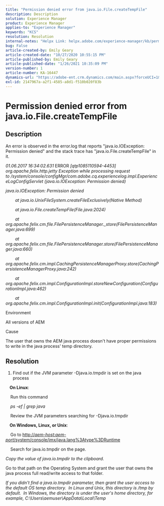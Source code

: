 ```yaml
---
title: "Permission denied error from java.io.File.createTempFile"
description: Description
solution: Experience Manager
product: Experience Manager
applies-to: "Experience Manager"
keywords: "KCS"
resolution: Resolution
internal-notes: "Helpx Link: helpx.adobe.com/experience-manager/kb/permission_denied_error_from_java_io_file.html"
bug: False
article-created-by: Emily Geary
article-created-date: "10/27/2020 10:55:15 PM"
article-published-by: Emily Geary
article-published-date: "1/26/2021 10:35:09 PM"
version-number: 1
article-number: KA-16447
dynamics-url: "https://adobe-ent.crm.dynamics.com/main.aspx?forceUCI=1&pagetype=entityrecord&etn=knowledgearticle&id=bfc91274-a718-eb11-a813-000d3a5937f3"
exl-id: 2147967a-a2f1-4585-a8d1-f510b020f83b
---
```

# Permission denied error from java.io.File.createTempFile

## Description

An error is observed in the error.log that reports "java.io.IOException: Permission denied" and the stack trace has "java.io.File.createTempFile" in it.

<em>01.06.2017 16:34:02.631 </em>ERROR<em> [qtp1085110594-4453] org.apache.felix.http.jetty Exception while processing request to /system/console/configMgr/com.adobe.cq.experiencelog.impl.ExperienceLogConfigServlet (java.io.IOException: Permission denied)</em>

<em>java.io.IOException: Permission denied</em>

<em>        at java.io.UnixFileSystem.createFileExclusively(Native Method)</em>

<em>        at java.io.File.createTempFile(File.java:2024)</em>

<em>        at org.apache.felix.cm.file.FilePersistenceManager._store(FilePersistenceManager.java:699)</em>

<em>        at org.apache.felix.cm.file.FilePersistenceManager.store(FilePersistenceManager.java:660)</em>

<em>        at org.apache.felix.cm.impl.CachingPersistenceManagerProxy.store(CachingPersistenceManagerProxy.java:242)</em>

<em>        at org.apache.felix.cm.impl.ConfigurationImpl.storeNewConfiguration(ConfigurationImpl.java:462)</em>

<em>        at org.apache.felix.cm.impl.ConfigurationImpl.init(ConfigurationImpl.java:183)</em>


Environment



All versions of AEM


Cause



The user that owns the AEM java process doesn't have proper permissions to write in the java process' temp directory.

## Resolution

1. Find out if the JVM parameter -Djava.io.tmpdir is set on the java process 




<b>    On Linux</b>: 

    Run this command

<em>    ps -ef | grep java</em>

    Review the JVM parameters searching for -Djava.io.tmpdir

<b>    On Windows, Linux, or Unix</b>:   

    Go to [http://<em>aem-host:aem-port</em>/system/console/jmx/java.lang%3Atype%3DRuntime](http://aem-host:aem-port/system/console/jmx/java.lang%3Atype%3DRuntime)

    Search for java.io.tmpdir on the page.

<em>   Copy the value of java.io.tmpdir to the clipboard.
 
</em>   Go to that path on the Operating System and grant the user that owns the java process full read/write access to that folder.
 
<em>   If you didn't find a java.io.tmpdir parameter, then grant the user access to the default OS temp directory.  In Linux and Unix, this directory is /tmp by default.  In Windows, the directory is under the user's home directory, for example, C:\Users\aemuser\AppData\Local\Temp
